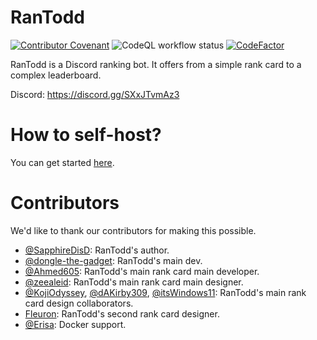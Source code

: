 # RanTodd
[![Contributor Covenant](https://img.shields.io/badge/Contributor%20Covenant-2.1-4baaaa.svg)](CODE_OF_CONDUCT.md)
![CodeQL workflow status](https://github.com/RanTodd-Team/RanTodd/actions/workflows/codeql-analysis.yml/badge.svg)
[![CodeFactor](https://www.codefactor.io/repository/github/rantodd-team/rantodd/badge)](https://www.codefactor.io/repository/github/rantodd-team/rantodd)

RanTodd is a Discord ranking bot. It offers from a simple rank card to a complex leaderboard.

Discord: https://discord.gg/SXxJTvmAz3

# How to self-host?
You can get started [here](./docs/get-started/ddev.md).

# Contributors
We'd like to thank our contributors for making this possible. 
- [@SapphireDisD](https://github.com/SapphireDisD): RanTodd's author.
- [@dongle-the-gadget](https://github.com/dongle-the-gadget): RanTodd's main dev.
- [@Ahmed605](https://github.com/Ahmed605): RanTodd's main rank card main developer.
- [@zeealeid](https://github.com/zeealeid): RanTodd's main rank card main designer.
- [@KojiOdyssey](https://github.com/KojiOdyssey), [@dAKirby309](https://github.com/dAKirby309), [@itsWindows11](https://github.com/itsWindows11): RanTodd's main rank card design collaborators.
- [Fleuron](https://discord.com/users/188482204601548800): RanTodd's second rank card designer.
- [@Erisa](https://github.com/Erisa): Docker support.

